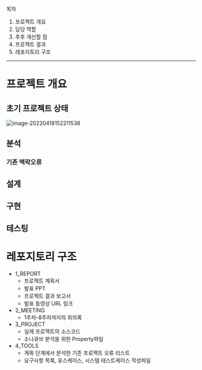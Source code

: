 목차

1. 프로젝트 개요
3. 담당 역할
4. 추후 개선할 점
5. 프로젝트 결과
5. 레포지토리 구조

---



# 프로젝트 개요



## 초기 프로젝트 상태
![image-20220418152211538](https://user-images.githubusercontent.com/80737049/163902703-b620899d-a23a-48e1-bfb7-b99eb1b13a3d.png)




## 분석



### 기존 맥락오류



## 



## 설계



## 구현



## 테스팅









# 레포지토리 구조

- 1_REPORT
  - 프로젝트 계획서
  - 발표 PPT
  - 프로젝트 결과 보고서
  - 발표 동영상 URL 링크
- 2_MEETING
  - 1주차-8주차까지의 회의록
- 3_PROJECT
  - 실제 프로젝트의 소스코드
  - 소나큐브 분석을 위한 Property파일
- 4_TOOLS
  - 계획 단계에서 분석한 기존 프로젝트 오류 리스트
  - 요구사항 목록, 유스케이스, 시스템 테스트케이스 작성파일
